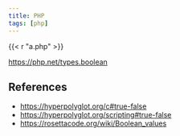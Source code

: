 ```yaml
---
title: PHP
tags: [php]
---
```


{{< r "a.php" >}}

<https://php.net/types.boolean>

## References

- <https://hyperpolyglot.org/c#true-false>
- <https://hyperpolyglot.org/scripting#true-false>
- <https://rosettacode.org/wiki/Boolean_values>
